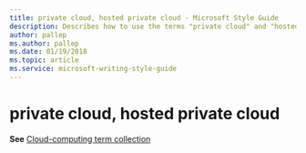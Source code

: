 ```yaml
---
title: private cloud, hosted private cloud - Microsoft Style Guide
description: Describes how to use the terms "private cloud" and "hosted private cloud" in Microsoft content.
author: pallep
ms.author: pallep
ms.date: 01/19/2018
ms.topic: article
ms.service: microsoft-writing-style-guide
---
```


# private cloud, hosted private cloud

**See** [Cloud-computing term collection](~/a-z-word-list-term-collections/term-collections/cloud-computing-terms.md)
